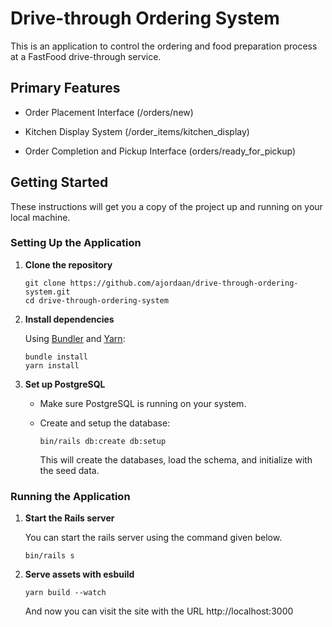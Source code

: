 # Drive-through Ordering System

This is an application to control the ordering and food preparation process at a FastFood drive-through service.

## Primary Features

* Order Placement Interface (/orders/new)

* Kitchen Display System (/order_items/kitchen_display)

* Order Completion and Pickup Interface (orders/ready_for_pickup)

## Getting Started

These instructions will get you a copy of the project up and running on your local machine.

### Setting Up the Application

1. **Clone the repository**

    ```
    git clone https://github.com/ajordaan/drive-through-ordering-system.git
    cd drive-through-ordering-system
    ```

2. **Install dependencies**

    Using [Bundler](https://bundler.io/) and [Yarn](https://yarnpkg.com/):

    ```
    bundle install
    yarn install
    ```

4. **Set up PostgreSQL**

    - Make sure PostgreSQL is running on your system.

    - Create and setup the database:

        ```
        bin/rails db:create db:setup
        ```

        This will create the databases, load the schema, and initialize with the seed data.
### Running the Application

1. **Start the Rails server**

    You can start the rails server using the command given below.

    ```
    bin/rails s
    ```

2. **Serve assets with esbuild**

    ```
    yarn build --watch
    ```

    And now you can visit the site with the URL http://localhost:3000
